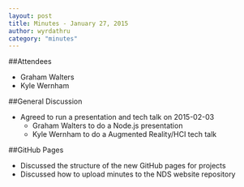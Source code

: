 ```yaml
---
layout: post
title: Minutes - January 27, 2015
author: wyrdathru
category: "minutes"
---
```


##Attendees

 - Graham Walters
 - Kyle Wernham

##General Discussion

- Agreed to run a presentation and tech talk on 2015-02-03
    - Graham Walters to do a Node.js presentation
    - Kyle Wernham to do a Augmented Reality/HCI tech talk

##GitHub Pages

- Discussed the structure of the new GitHub pages for projects
- Discussed how to upload minutes to the NDS website repository